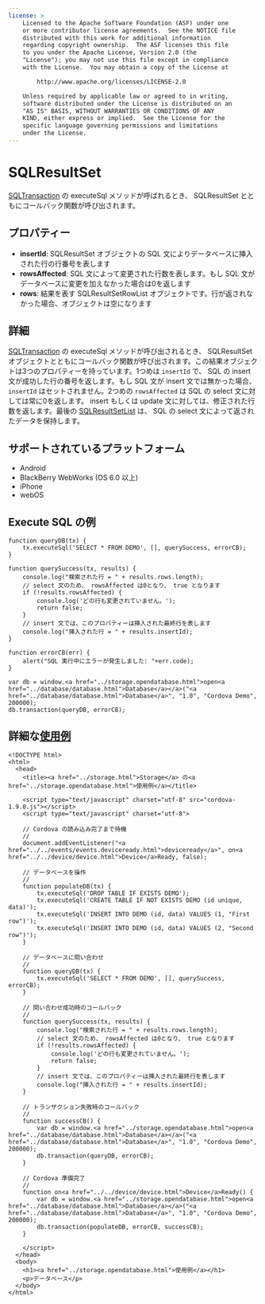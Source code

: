 ```yaml
---
license: >
    Licensed to the Apache Software Foundation (ASF) under one
    or more contributor license agreements.  See the NOTICE file
    distributed with this work for additional information
    regarding copyright ownership.  The ASF licenses this file
    to you under the Apache License, Version 2.0 (the
    "License"); you may not use this file except in compliance
    with the License.  You may obtain a copy of the License at

        http://www.apache.org/licenses/LICENSE-2.0

    Unless required by applicable law or agreed to in writing,
    software distributed under the License is distributed on an
    "AS IS" BASIS, WITHOUT WARRANTIES OR CONDITIONS OF ANY
    KIND, either express or implied.  See the License for the
    specific language governing permissions and limitations
    under the License.
---
```


SQLResultSet
=======

<a href="../sqltransaction/sqltransaction.html">SQLTransaction</a> の executeSql メソッドが呼ばれるとき、 SQLResultSet とともにコールバック関数が呼び出されます。

プロパティー
-------

- __insertId__: SQLResultSet オブジェクトの SQL 文によりデータベースに挿入された行の行番号を表します
- __rowsAffected__: SQL 文によって変更された行数を表します。もし SQL 文がデータベースに変更を加えなかった場合は0を返します
- __rows__: 結果を表す SQLResultSetRowList オブジェクトです。行が返されなかった場合、オブジェクトは空になります

詳細
-------

<a href="../sqltransaction/sqltransaction.html">SQLTransaction</a> の executeSql メソッドが呼び出されるとき、 SQLResultSet オブジェクトとともにコールバック関数が呼び出されます。この結果オブジェクトは3つのプロパティーを持っています。1つめは `insertId` で、 SQL の insert 文が成功した行の番号を返します。もし SQL 文が insert 文では無かった場合、 `insertId` はセットされません。2つめの `rowsAffected` は SQL の select 文に対しては常に0を返します。 insert もしくは update 文に対しては、修正された行数を返します。最後の <a href="../sqlresultsetlist/sqlresultsetlist.html">SQLResultSetList</a> は、 SQL の select 文によって返されたデータを保持します。

サポートされているプラットフォーム
-------------------

- Android
- BlackBerry WebWorks (OS 6.0 以上)
- iPhone
- webOS

Execute SQL の例
------------------

    function queryDB(tx) {
        tx.executeSql('SELECT * FROM DEMO', [], querySuccess, errorCB);
    }

    function querySuccess(tx, results) {
        console.log("検索された行 = " + results.rows.length);
        // select 文のため、 rowsAffected は0となり、 true となります
        if (!results.rowsAffected) {
            console.log('どの行も変更されていません。');
            return false;
        }
        // insert 文では、このプロパティーは挿入された最終行を表します
        console.log("挿入された行 = " + results.insertId);
    }

    function errorCB(err) {
        alert("SQL 実行中にエラーが発生しました: "+err.code);
    }

    var db = window.<a href="../storage.opendatabase.html">open<a href="../database/database.html">Database</a></a>("<a href="../database/database.html">Database</a>", "1.0", "Cordova Demo", 200000);
    db.transaction(queryDB, errorCB);

詳細な<a href="../storage.opendatabase.html">使用例</a>
------------

    <!DOCTYPE html>
    <html>
      <head>
        <title><a href="../storage.html">Storage</a> の<a href="../storage.opendatabase.html">使用例</a></title>

        <script type="text/javascript" charset="utf-8" src="cordova-1.9.0.js"></script>
        <script type="text/javascript" charset="utf-8">

        // Cordova の読み込み完了まで待機
        //
        document.addEventListener("<a href="../../events/events.deviceready.html">deviceready</a>", on<a href="../../device/device.html">Device</a>Ready, false);

        // データベースを操作
        //
        function populateDB(tx) {
            tx.executeSql('DROP TABLE IF EXISTS DEMO');
            tx.executeSql('CREATE TABLE IF NOT EXISTS DEMO (id unique, data)');
            tx.executeSql('INSERT INTO DEMO (id, data) VALUES (1, "First row")');
            tx.executeSql('INSERT INTO DEMO (id, data) VALUES (2, "Second row")');
        }

        // データベースに問い合わせ
        //
        function queryDB(tx) {
            tx.executeSql('SELECT * FROM DEMO', [], querySuccess, errorCB);
        }

        // 問い合わせ成功時のコールバック
        //
        function querySuccess(tx, results) {
            console.log("検索された行 = " + results.rows.length);
            // select 文のため、 rowsAffected は0となり、 true となります
            if (!results.rowsAffected) {
                console.log('どの行も変更されていません。');
                return false;
            }
            // insert 文では、このプロパティーは挿入された最終行を表します
            console.log("挿入された行 = " + results.insertId);
        }

        // トランザクション失敗時のコールバック
        //
        function successCB() {
            var db = window.<a href="../storage.opendatabase.html">open<a href="../database/database.html">Database</a></a>("<a href="../database/database.html">Database</a>", "1.0", "Cordova Demo", 200000);
            db.transaction(queryDB, errorCB);
        }

        // Cordova 準備完了
        //
        function on<a href="../../device/device.html">Device</a>Ready() {
            var db = window.<a href="../storage.opendatabase.html">open<a href="../database/database.html">Database</a></a>("<a href="../database/database.html">Database</a>", "1.0", "Cordova Demo", 200000);
            db.transaction(populateDB, errorCB, successCB);
        }

        </script>
      </head>
      <body>
        <h1><a href="../storage.opendatabase.html">使用例</a></h1>
        <p>データベース</p>
      </body>
    </html>
